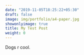 ```yaml
---
date: "2019-11-05T18:25:22+05:30"
draft: false
image: img/portfolio/a4-paper.jpg
showonlyimage: true
title: My Test Post
weight: 0
---
```


Dogs r cool.
